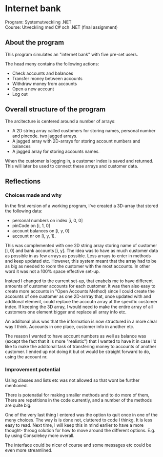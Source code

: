 # Internet bank
Program: Systemutveckling .NET  
Course: Utveckling med C# och .NET (final assignment)  

## About the program  
This program simulates an "internet bank" with five pre-set users.  

The head meny contains the following actions:  
- Check accounts and balances
- Transfer money between accounts
- Withdraw money from accounts
- Open a new account
- Log out

## Overall structure of the program
The arcitecture is centered around a number of arrays: 
- A 2D string array called customers for storing names, personal number and pincode. two jagged arrays.
- A jagged array with 2D-arrays for storing account numbers and balances
- A jagged array for storing accounts names.

When the customer is logging in, a customer index is saved and returned. This will later be used to connect 
these arrays and customer data. 

## Reflections 
### Choices made and why
In the first version of a working program, I've created a 3D-array that stored the following data:  
- personal numbers on index [i, 0, 0]
- pinCode on [i, 1, 0]
- account balances on [i, y, 0]
- account nr on [i, y, 1].
  
This was complemented with one 2D string array storing name of customer [i, 0] and bank accounts [i, y]. The idea was 
to have as much customer data as possible in as few arrays as possible. Less arrays to enter in methods and 
keep updated etc. However, this system meant that the array had to be as big as needed to room the customer with the
most accounts. In other word it was not a 100% space effective set-up. 

Instead I changed to the current set-up, that enabels me to have different amounts of customer accounts for each 
customer. It was then also easy to create more accounts in "Open Accounts Method) since I could create the accounts 
of one customer as one 2D-arrray that, once updated with and additonal element, could replace the accoutn array at 
the specific customer index. If keeping the 3D array, I would need to make the entire array of all customers one element 
bigger and replace all array info etc. 

An additonal plus was that the information is now structured in a more clear way I think. Accounts in one place, 
customer info in another etc. 

The reason I wanted to have account numbers as well as balance was (except the fact that it is more "realistic") 
that I wanted to have it in case I'd like to make the additonal task of transfering money to accounts of 
another customer. I ended up not doing it but ot would be straight forward to do, using the account nr.

### Improvement potential
Using classes and lists etc was not allowed so that wont be further mentioned. 

There is potenatial for making smaller methods and to do more of them, There are repetitions in the code currently,
and a number of the methods are quite big. 

One of the very last thing I entered was the option to quit once in one of the meny choices. The way is is done not, 
cluttered to code I thinkg. It is less easy to read. Next time, I will keep this in mind earlier to have a more thought-
throug solution for how to move around the different options. E.g. by using Consolekey more overall.

The interface could be nicer of course and some messages etc could be even more streamlined. 



